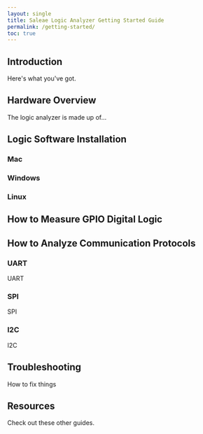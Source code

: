 ```yaml
---
layout: single
title: Saleae Logic Analyzer Getting Started Guide
permalink: /getting-started/
toc: true
---
```


## Introduction

Here's what you've got.

## Hardware Overview

The logic analyzer is made up of...

## Logic Software Installation

### Mac

### Windows

### Linux

## How to Measure GPIO Digital Logic

## How to Analyze Communication Protocols

### UART

UART

### SPI

SPI

### I2C

I2C

## Troubleshooting

How to fix things

## Resources

Check out these other guides.